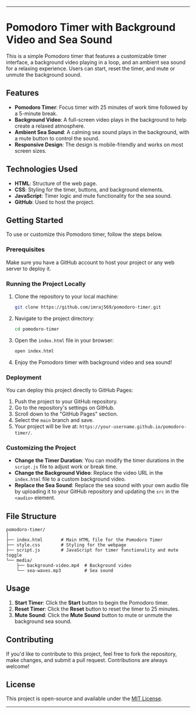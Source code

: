 
---

# Pomodoro Timer with Background Video and Sea Sound

This is a simple Pomodoro timer that features a customizable timer interface, a background video playing in a loop, and an ambient sea sound for a relaxing experience. Users can start, reset the timer, and mute or unmute the background sound.

## Features
- **Pomodoro Timer**: Focus timer with 25 minutes of work time followed by a 5-minute break.
- **Background Video**: A full-screen video plays in the background to help create a relaxed atmosphere.
- **Ambient Sea Sound**: A calming sea sound plays in the background, with a mute button to control the sound.
- **Responsive Design**: The design is mobile-friendly and works on most screen sizes.

## Technologies Used
- **HTML**: Structure of the web page.
- **CSS**: Styling for the timer, buttons, and background elements.
- **JavaScript**: Timer logic and mute functionality for the sea sound.
- **GitHub**: Used to host the project.

## Getting Started

To use or customize this Pomodoro timer, follow the steps below.

### Prerequisites

Make sure you have a GitHub account to host your project or any web server to deploy it.

### Running the Project Locally

1. Clone the repository to your local machine:
   ```bash
   git clone https://github.com/imraj569/pomodoro-timer.git
   ```

2. Navigate to the project directory:
   ```bash
   cd pomodoro-timer
   ```

3. Open the `index.html` file in your browser:
   ```bash
   open index.html
   ```

4. Enjoy the Pomodoro timer with background video and sea sound!

### Deployment

You can deploy this project directly to GitHub Pages:

1. Push the project to your GitHub repository.
2. Go to the repository's settings on GitHub.
3. Scroll down to the "GitHub Pages" section.
4. Select the `main` branch and save.
5. Your project will be live at: `https://your-username.github.io/pomodoro-timer/`.

### Customizing the Project

- **Change the Timer Duration**: You can modify the timer durations in the `script.js` file to adjust work or break time.
- **Change the Background Video**: Replace the video URL in the `index.html` file to a custom background video.
- **Replace the Sea Sound**: Replace the sea sound with your own audio file by uploading it to your GitHub repository and updating the `src` in the `<audio>` element.

## File Structure

```
pomodoro-timer/
│
├── index.html       # Main HTML file for the Pomodoro Timer
├── style.css        # Styling for the webpage
├── script.js        # JavaScript for timer functionality and mute toggle
└── media/
    ├── background-video.mp4  # Background video
    └── sea-waves.mp3         # Sea sound
```

## Usage

1. **Start Timer**: Click the **Start** button to begin the Pomodoro timer.
2. **Reset Timer**: Click the **Reset** button to reset the timer to 25 minutes.
3. **Mute Sound**: Click the **Mute Sound** button to mute or unmute the background sea sound.

## Contributing

If you'd like to contribute to this project, feel free to fork the repository, make changes, and submit a pull request. Contributions are always welcome!

## License

This project is open-source and available under the [MIT License](LICENSE).

---
